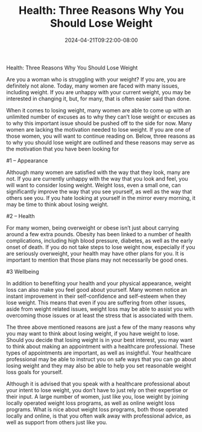 ﻿---
title: "Health:  Three Reasons Why You Should Lose Weight"
date: 2024-04-21T09:22:00-08:00
description: "TXT Tips for Web Success"
featured_image: "/images/TXT.jpg"
tags: ["TXT"]
---

Health:  Three Reasons Why You Should Lose Weight

Are you a woman who is struggling with your weight?  If you are, you are definitely not alone. Today, many women are faced with many issues, including weight.  If you are unhappy with your current weight, you may be interested in changing it, but, for many, that is often easier said than done.

When it comes to losing weight, many women are able to come up with an unlimited number of excuses as to why they can’t lose weight or excuses as to why this important issue should be pushed off to the side for now.  Many women are lacking the motivation needed to lose weight.  If you are one of those women, you will want to continue reading on. Below, three reasons as to why you should lose weight are outlined and these reasons may serve as the motivation that you have been looking for

#1 – Appearance

Although many women are satisfied with the way that they look, many are not.  If you are currently unhappy with the way that you look and feel, you will want to consider losing weight.  Weight loss, even a small one, can significantly improve the way that you see yourself, as well as the way that others see you.  If you hate looking at yourself in the mirror every morning, it may be time to think about losing weight.


#2 – Health

For many women, being overweight or obese isn’t just about carrying around a few extra pounds.  Obesity has been linked to a number of health complications, including high blood pressure, diabetes, as well as the early onset of death.  If you do not take steps to lose weight now, especially if you are seriously overweight, your health may have other plans for you.  It is important to mention that those plans may not necessarily be good ones.


#3 Wellbeing

In addition to benefiting your health and your physical appearance, weight loss can also make you feel good about yourself.  Many women notice an instant improvement in their self-confidence and self-esteem when they lose weight. This means that even if you are suffering from other issues, aside from weight related issues, weight loss may be able to assist you with overcoming those issues or at least the stress that is associated with them.


The three above mentioned reasons are just a few of the many reasons why you may want to think about losing weight, if you have weight to lose. Should you decide that losing weight is in your best interest, you may want to think about making an appointment with a healthcare professional.  These types of appointments are important, as well as insightful. Your healthcare professional may be able to instruct you on safe ways that you can go about losing weight and they may also be able to help you set reasonable weight loss goals for yourself.

Although it is advised that you speak with a healthcare professional about your intent to lose weight, you don’t have to just rely on their expertise or their input. A large number of women, just like you, lose weight by joining locally operated weight loss programs, as well as online weight loss programs. What is nice about weight loss programs, both those operated locally and online, is that you often walk away with professional advice, as well as support from others just like you.

